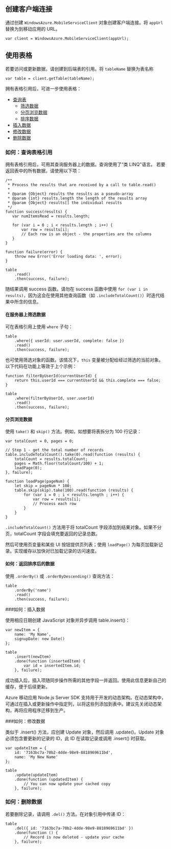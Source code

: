 ## <a name="create-client"></a>创建客户端连接
通过创建 `WindowsAzure.MobileServiceClient` 对象创建客户端连接。将 `appUrl` 替换为到移动应用的 URL。

```
var client = WindowsAzure.MobileServiceClient(appUrl);
```

## <a name="table-reference"></a>使用表格
若要访问或更新数据，请创建到后端表的引用。将 `tableName` 替换为表名称

```
var table = client.getTable(tableName);
```

拥有表格引用后，可进一步使用表格：

* [查询表](#querying)
  * [筛选数据](#table-filter)
  * [分页浏览数据](#table-paging)
  * [排序数据](#sorting-data)
* [插入数据](#inserting)
* [修改数据](#modifying)
* [删除数据](#deleting)

### <a name="querying"></a>如何：查询表格引用

拥有表格引用后，可用其查询服务器上的数据。查询使用了“类 LINQ”语言。
若要返回表中的所有数据，请使用以下项：

```
/**
 * Process the results that are received by a call to table.read()
 *
 * @param {Object} results the results as a pseudo-array
 * @param {int} results.length the length of the results array
 * @param {Object} results[] the individual results
 */
function success(results) {
   var numItemsRead = results.length;

   for (var i = 0 ; i < results.length ; i++) {
       var row = results[i];
       // Each row is an object - the properties are the columns
   }
}

function failure(error) {
    throw new Error('Error loading data: ', error);
}

table
    .read()
    .then(success, failure);
```

随结果调用 success 函数。请勿在 success 函数中使用 `for (var i in results)`，因为这会在使用其他查询函数（如 `.includeTotalCount()`）时迭代结果中所含的信息。

#### <a name="table-filter"></a>在服务器上筛选数据
可在表格引用上使用 `where` 子句：

```
table
    .where({ userId: user.userId, complete: false })
    .read()
    .then(success, failure);
```

也可使用筛选对象的函数。该情况下，`this` 变量被分配给经过筛选的当前对象。以下代码在功能上等效于上个示例：

```
function filterByUserId(currentUserId) {
    return this.userId === currentUserId && this.complete === false;
}

table
    .where(filterByUserId, user.userId)
    .read()
    .then(success, failure);
```

#### <a name="table-paging"></a>分页浏览数据
使用 `take()` 和 `skip()` 方法。例如，如想要将表拆分为 100 行记录：

```
var totalCount = 0, pages = 0;

// Step 1 - get the total number of records
table.includeTotalCount().take(0).read(function (results) {
    totalCount = results.totalCount;
    pages = Math.floor(totalCount/100) + 1;
    loadPage(0);
}, failure);

function loadPage(pageNum) {
    let skip = pageNum * 100;
    table.skip(skip).take(100).read(function (results) {
        for (var i = 0 ; i < results.length ; i++) {
            var row = results[i];
            // Process each row
        }
    }
}
```

`.includeTotalCount()` 方法用于将 totalCount 字段添加到结果对象。如果不分页，totalCount 字段会填充要返回的记录总数。

然后可使用页变量和某些 UI 按钮提供页列表；使用 `loadPage()` 为每页加载新记录。实现缓存以加快对已加载记录的访问速度。

#### <a name="sorting-data"></a>如何：返回排序后的数据
使用 `.orderBy()` 或 `.orderByDescending()` 查询方法：

```
table
    .orderBy('name')
    .read()
    .then(success, failure);
```

###<a name="inserting"></a>如何：插入数据

使用相应日期创建 JavaScript 对象并异步调用 table.insert()：

```
var newItem = {
    name: 'My Name',
    signupDate: new Date()
};

table
    .insert(newItem)
    .done(function (insertedItem) {
        var id = insertedItem.id;
    }, failure);
```

成功插入后，插入项随同步操作所需的其他字段一并返回。使用此信息更新自己的缓存，便于后续更新。

Azure 移动应用 Node.js Server SDK 支持用于开发的动态架构。在动态架构中，可通过在插入或更新操作中指定列，以将这些列添加到表中。建议先关闭动态架构，再将应用程序迁移到生产。

###<a name="modifying"></a>如何：修改数据

类似于 .insert() 方法，应创建 Update 对象，然后调用 .update()。Update 对象必须包含要更新的记录的 ID，此 ID 在读取记录或调用 .insert() 时获取。

```
var updateItem = {
    id: '7163bc7a-70b2-4dde-98e9-8818969611bd',
    name: 'My New Name'
};

table
    .update(updateItem)
    .done(function (updatedItem) {
        // You can now update your cached copy
    }, failure);
```

### <a name="deleting"></a>如何：删除数据
若要删除记录，请调用 `.del()` 方法。在对象引用中传递 ID：

```
table
    .del({ id: '7163bc7a-70b2-4dde-98e9-8818969611bd' })
    .done(function () {
        // Record is now deleted - update your cache
    }, failure);
```

<!---HONumber=Mooncake_0116_2017-->